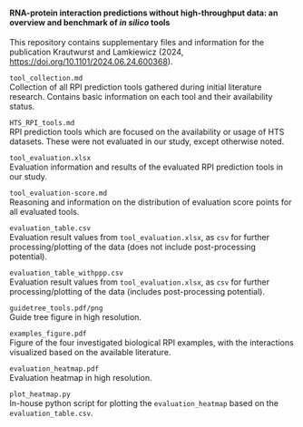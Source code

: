 #### RNA-protein interaction predictions without high-throughput data: an overview and benchmark of *in silico* tools

This repository contains supplementary files and information for the publication Krautwurst and Lamkiewicz (2024, https://doi.org/10.1101/2024.06.24.600368).

`tool_collection.md`  
    Collection of all RPI prediction tools gathered during initial literature research. Contains basic information on each tool and their availability status.

`HTS_RPI_tools.md`  
    RPI prediction tools which are focused on the availability or usage of HTS datasets. These were not evaluated in our study, except otherwise noted.

`tool_evaluation.xlsx`  
    Evaluation information and results of the evaluated RPI prediction tools in our study.

`tool_evaluation-score.md`  
    Reasoning and information on the distribution of evaluation score points for all evaluated tools.  

`evaluation_table.csv`  
    Evaluation result values from `tool_evaluation.xlsx`, as `csv` for further processing/plotting of the data (does not include post-processing potential).

`evaluation_table_withppp.csv`  
    Evaluation result values from `tool_evaluation.xlsx`, as `csv` for further processing/plotting of the data (includes post-processing potential).

`guidetree_tools.pdf/png`  
    Guide tree figure in high resolution.

`examples_figure.pdf`  
    Figure of the four investigated biological RPI examples, with the interactions visualized based on the available literature.

`evaluation_heatmap.pdf`  
    Evaluation heatmap in high resolution.

`plot_heatmap.py`  
    In-house python script for plotting the `evaluation_heatmap` based on the `evaluation_table.csv`.
